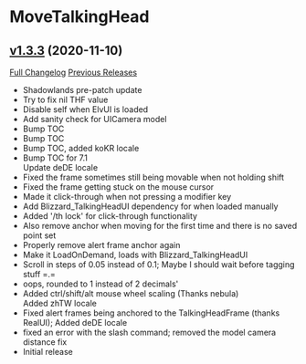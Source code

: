 # MoveTalkingHead

## [v1.3.3](https://github.com/ketho-wow/MoveTalkingHead/tree/v1.3.3) (2020-11-10)
[Full Changelog](https://github.com/ketho-wow/MoveTalkingHead/commits/v1.3.3) [Previous Releases](https://github.com/ketho-wow/MoveTalkingHead/releases)

- Shadowlands pre-patch update  
- Try to fix nil THF value  
- Disable self when ElvUI is loaded  
- Add sanity check for UICamera model  
- Bump TOC  
- Bump TOC  
- Bump TOC, added koKR locale  
- Bump TOC for 7.1  
    Update deDE locale  
- Fixed the frame sometimes still being movable when not holding shift  
- Fixed the frame getting stuck on the mouse cursor  
- Made it click-through when not pressing a modifier key  
- Add Blizzard\_TalkingHeadUI dependency for when loaded manually  
- Added '/th lock' for click-through functionality  
- Also remove anchor when moving for the first time and there is no saved point set  
- Properly remove alert frame anchor again  
- Make it LoadOnDemand, loads with Blizzard\_TalkingHeadUI  
- Scroll in steps of 0.05 instead of 0.1; Maybe I should wait before tagging stuff =.=  
- oops, rounded to 1 instead of 2 decimals'  
- Added ctrl/shift/alt mouse wheel scaling (Thanks nebula)  
    Added zhTW locale  
- Fixed alert frames being anchored to the TalkingHeadFrame (thanks RealUI); Added deDE locale  
- fixed an error with the slash command; removed the model camera distance fix  
- Initial release  
